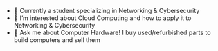 - 🌱 Currently a student specializing in Networking & Cybersecurity
- 🤔 I’m interested about Cloud Computing and how to apply it to Networking & Cybersecurity
- 💬 Ask me about Computer Hardware! I buy used/refurbished parts to build computers and sell them
<!--
**tswjkenglee/tswjkenglee** is a ✨ _special_ ✨ repository because its `README.md` (this file) appears on your GitHub profile.

Here are some ideas to get you started:

- 🔭 I’m currently working on ...
- 🌱 I’m currently learning ...
- 👯 I’m looking to collaborate on ...
- 🤔 I’m looking for help with ...
- 💬 Ask me about ...
- 📫 How to reach me: ...
- 😄 Pronouns: ...
- ⚡ Fun fact: ...
-->
